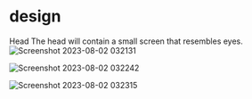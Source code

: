 # design
Head
The head will contain a small screen that resembles eyes.
![Screenshot 2023-08-02 032131](https://github.com/LOCO1S/design/assets/138608097/3b2ec168-f602-47ce-9b21-6651ce4d58c1)

![Screenshot 2023-08-02 032242](https://github.com/LOCO1S/design/assets/138608097/15f6b721-1658-4780-89d1-9360c6bdcc04)

![Screenshot 2023-08-02 032315](https://github.com/LOCO1S/design/assets/138608097/5eece7f5-8406-456d-80d3-34ba9b4063d1)
